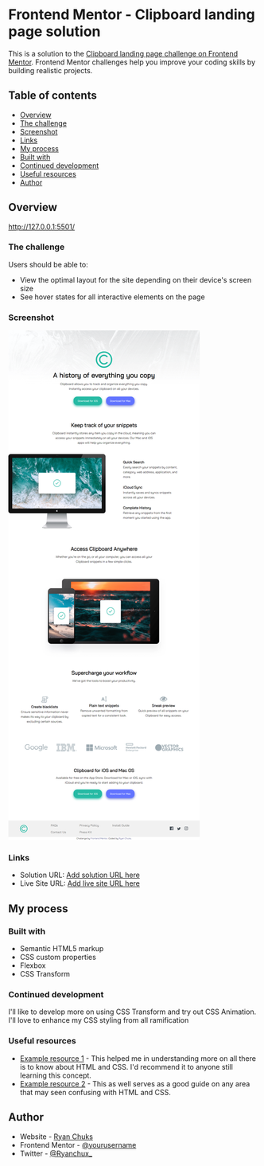 # Frontend Mentor - Clipboard landing page solution

This is a solution to the [Clipboard landing page challenge on Frontend Mentor](https://www.frontendmentor.io/challenges/clipboard-landing-page-5cc9bccd6c4c91111378ecb9). Frontend Mentor challenges help you improve your coding skills by building realistic projects.

## Table of contents

- [Overview](#overview)
- [The challenge](#the-challenge)
- [Screenshot](#screenshot)
- [Links](#links)
- [My process](#my-process)
- [Built with](#built-with)
- [Continued development](#continued-development)
- [Useful resources](#useful-resources)
- [Author](#author)

## Overview

http://127.0.0.1:5501/

### The challenge

Users should be able to:

- View the optimal layout for the site depending on their device's screen size
- See hover states for all interactive elements on the page

### Screenshot

![screenshot](./images/FireShot%20Capture%20001%20-%20Frontend%20Mentor%20-%20Clipboard%20landing%20page%20-%20127.0.0.1.png)

### Links

- Solution URL: [Add solution URL here](https://your-solution-url.com)
- Live Site URL: [Add live site URL here](https://your-live-site-url.com)

## My process

### Built with

- Semantic HTML5 markup
- CSS custom properties
- Flexbox
- CSS Transform

### Continued development

I'll like to develop more on using CSS Transform and try out CSS Animation. I'll love to enhance my CSS styling from all ramification

### Useful resources

- [Example resource 1](https://www.w3schools.com/) - This helped me in understanding more on all there is to know about HTML and CSS. I'd recommend it to anyone still learning this concept.
- [Example resource 2](https://developer.mozilla.org/en-US/docs/Web/CSS) - This as well serves as a good guide on any area that may seen confusing with HTML and CSS.

## Author

- Website - [Ryan Chuks](https://github.com/ryanchuks)
- Frontend Mentor - [@yourusername](https://www.frontendmentor.io/profile/ryanthetechbro)
- Twitter - [@Ryanchux\_](https://www.twitter.com/Ryanchux_)
